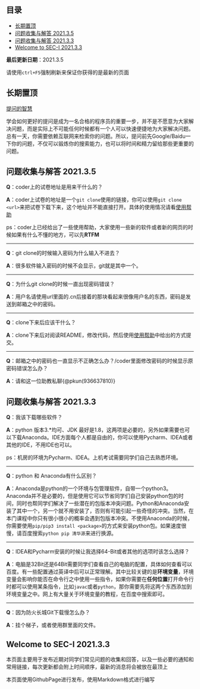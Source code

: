 ## 目录

- [长期置顶](#长期置顶)
- [问题收集与解答 2021.3.5](#问题收集与解答-2021.3.5)
- [问题收集与解答 2021.3.3](#问题收集与解答-2021.3.3)
- [Welcome to SEC-I 2021.3.3](#Welcome-to-SEC-I-2021.3.3)

**最后更新日期**：2021.3.5

请使用`ctrl+F5`强制刷新来保证你获得的是最新的页面

## 长期置顶

[提问的智慧](https://github.com/ryanhanwu/How-To-Ask-Questions-The-Smart-Way/blob/main/README-zh_CN.md)

学会如何更好的提问是成为一名合格的程序员的重要一步，并不是不愿意为大家解决问题，而是实际上不可能任何时候都有一个人可以快速便捷地为大家解决问题。总有一天，你需要依赖互联网来检索你的问题。所以，提问前先Google/Baidu一下你的问题，不仅可以锻炼你的搜索能力，也可以将时间和精力留给那些更重要的问题。

<span id='问题收集与解答-2021.3.5'></span>
## 问题收集与解答 2021.3.5

**Q**：coder上的试卷地址是用来干什么的？

**A**：coder上试卷的地址是一个`git clone`使用的链接，你可以使用`git clone <url>`来把试卷下载下来，这个地址并不能直接打开。具体的使用情况请看[使用帮助](http://coder.seecoder.cn/help)

ps：coder上已经给出了一些使用帮助，大家使用一些新的软件或者新的网页的时候如果有什么不懂的地方，可以先**RTFM**

---

**Q**：git clone的时候输入密码为什么输入不进去？

**A**：很多软件输入密码的时候不会显示，git就是其中一个。

---

**Q**：为什么git clone的时候一直出现密码错误？

**A**：用户名请使用url里面的.cn后接着的那块看起来很像用户名的东西，密码是发送到邮箱之中的密码。

---

**Q**：clone下来后应该干什么？

**A**：clone下来后对阅读README，修改代码，然后使用[使用帮助](http://coder.seecoder.cn/help)中给出的方式提交。

---

**Q**：邮箱之中的密码也一直显示不正确怎么办？/coder里面修改密码的时候显示原密码错误怎么办？

**A**：请和这一位助教私聊{@pkun(936637810)}


<span id='问题收集与解答-2021.3.3'></span>
## 问题收集与解答 2021.3.3

**Q**：我该下载哪些软件？

**A**：python 版本3.*均可、JDK 最好是1.8，这两项是必要的，另外如果需要也可以下载Anaconda。IDE方面每个人都是自由的，你可以使用Pycharm、IDEA或者其他的IDE，不用IDE也可以。

ps：机房的环境为Pycharm、IDEA。上机考试需要同学们自己去熟悉环境。

---

**Q**：python 和 Anaconda有什么区别？

**A**：Anaconda是python的一个环境与包管理软件，自带一个python3。Anaconda并不是必要的，但是使用它可以节省同学们自己安装python包的时间，同时也帮同学们解决了一些潜在的包版本冲突问题。Python和Anaconda安装了其中一个，另一个就不用安装了，否则有可能引起一些奇怪的冲突。当然，在本门课程中你只有很小很小的概率会遇到包版本冲突。不使用Anaconda的时候，你需要使用`pip/pip3 install <package>`的方式来安装python包。如果速度很慢，请百度搜索`python pip 清华源`来进行换源。

---

**Q**：IDEA和Pycharm安装的时候让我选择64-Bit或者其他的选项时该怎么选择？

**A**：电脑是32Bit还是64Bit需要同学们查看自己的电脑的配置，具体如何查看可以百度。有一些配置通过英译中后可以正常理解。其中比较关键的是**环境变量**，环境变量会影响你能否在命令行之中使用一些指令，如果你需要在**任何位置**打开命令行时都可以使用某条指令，比如`javac`或者`python`，那你需要先将这两个东西添加到环境变量之中。网上有大量关于环境变量的教程，在百度中搜索即可。

---

**Q**：因为防火长城Git下载慢怎么办？

**A**：挂个梯子，或者使用群里面的文件。

<span id='Welcome-to-SEC-I-2021.3.3'></span>
## Welcome to SEC-I 2021.3.3

本页面主要用于发布近期对同学们常见问题的收集和回答，以及一些必要的通知和常用链接，每次更新都会附上时间顺序，最新的消息将会被放在最顶上

本页面使用GithubPage进行发布，使用Markdown格式进行编写
